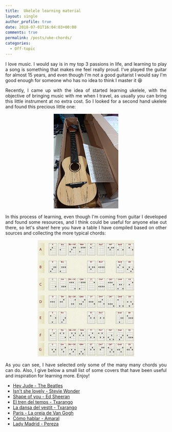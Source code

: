 ```yaml
---
title:  Ukelele learning material
layout: single
author_profile: true
date: 2018-07-01T16:04:03+00:00
comments: true
permalink: /posts/uke-chords/
categories:
  - Off-topic
---
```


<p style="text-align: justify;">
  I love music. I would say is in my top 3 passions in life, and learning to play a song
  is something that makes me feel really proud. I've played the guitar for almost
  15 years, and even though I'm not a good guitarist I would say I'm good enough for someone who has no idea to think I master it 😆
</p>

<p style="text-align: justify;">
  Recently, I came up with the idea of started learning ukelele, with the objective of
  bringing music with me when I travel, as usually you can bring this little instrument
  at no extra cost. So I looked for a second hand ukelele and found this precious little
  one:
</p>

<div style="text-align: center">
  <img src="/content/uke.jpg" alt="" width="40%"/>
</div> <p> </p>

<p style="text-align: justify;">
  In this process of learning, even though I'm coming from guitar I developed
  and found some resources, and I think could be useful for anyone else out there,
  so let's share! here you have a table I have compiled based on other sources
  and collecting the more typical chords:
</p>

<div style="text-align: center">
  <img src="/content/uke_chords.jpg" alt="" width="60%" />
</div> <p> </p>

<p style="text-align: justify;">
  As you can see, I have selected only some of the many many chords you can do. Also,
  I give below a small list of some covers that have been useful and inspiration
   for learning more. Enjoy!
</p>

* [Hey Jude - The Beatles](https://www.youtube.com/watch?v=r4TRitkv7Sc)
* [Isn't she lovely - Stevie Wonder](https://www.youtube.com/watch?v=Ng-Gm2Ukocg)
* [Shape of you - Ed Sheeran](https://www.youtube.com/watch?v=J0nko6kl_40)
* [El tren del temps - Txarango](https://www.youtube.com/watch?v=5-nPmRm-DvI)
* [La dansa del vestit - Txarango](https://www.youtube.com/watch?v=Rthta-fmGvw)
* [Paris - La oreja de Van Gogh](https://www.youtube.com/watch?v=V70_KgNWPYU)
* [Cómo hablar - Amaral](https://www.youtube.com/watch?v=1uX6zquw5Us)
* [Lady Madrid - Pereza](https://www.youtube.com/watch?v=SG5TeFKrSg4)
